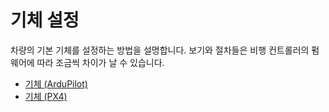 # 기체 설정

차량의 기본 기체를 설정하는 방법을 설명합니다. 보기와 절차들은 비행 컨트롤러의 펌웨어에 따라 조금씩 차이가 날 수 있습니다.

- [기체 (ArduPilot)](../SetupView/airframe_ardupilot.md)
- [기체 (PX4)](../SetupView/airframe_px4.md)
